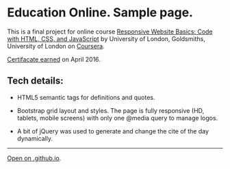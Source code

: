 # Education Online. Sample page. 

This is a final project for online course [Responsive Website Basics: Code with HTML, CSS, and JavaScript](https://www.coursera.org/learn/website-coding) by University of London, Goldsmiths, University of London on [Coursera](https://www.coursera.org).

[Certifacate earned](https://www.coursera.org/account/accomplishments/certificate/SN6SQL9DXK3B) on April 2016.

## Tech details:

- HTML5 semantic tags for definitions and quotes.

- Bootstrap grid layout and styles. The page is fully responsive (HD, tablets, mobile screens) with only one @media query to manage logos.

- A bit of jQuery was used to generate and change the cite of the day dynamically.

---

[Open on .github.io](https://nata25.github.io/edu-online/).
